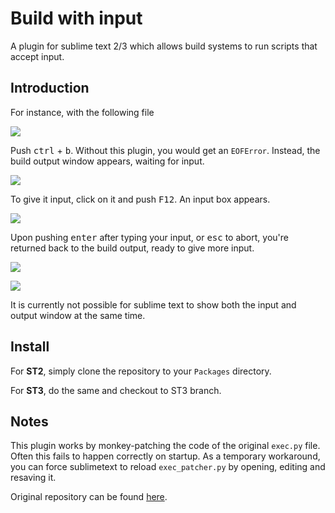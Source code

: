 Build with input
================

A plugin for sublime text 2/3 which allows build systems to run scripts that accept input. 

## Introduction

For instance, with the following file

![](https://raw.github.com/eric-wieser/build-with-input/screenshots/first.png)

Push <kbd>ctrl</kbd> + <kbd>b</kbd>. Without this plugin, you would get an `EOFError`. Instead, the build output window appears, waiting for input.

![](https://raw.github.com/eric-wieser/build-with-input/screenshots/second.png)

To give it input, click on it and push <kbd>F12</kbd>. An input box appears.

![](https://raw.github.com/eric-wieser/build-with-input/screenshots/third.png)

Upon pushing <kbd>enter</kbd> after typing your input, or <kbd>esc</kbd> to abort, you're returned back to the build output, ready to give more input.

![](https://raw.github.com/eric-wieser/build-with-input/screenshots/fourth.png)

![](https://raw.github.com/eric-wieser/build-with-input/screenshots/fifth.png)

It is currently not possible for sublime text to show both the input and output window at the same time.

## Install

For __ST2__, simply clone the repository to your `Packages` directory.

For __ST3__, do the same and checkout to ST3 branch.

## Notes

This plugin works by monkey-patching the code of the original `exec.py` file. Often this fails to happen correctly on startup. As a temporary workaround, you can force sublimetext to reload `exec_patcher.py` by opening, editing and resaving it.

Original repository can be found [here](https://github.com/eric-wieser/build-with-input).
